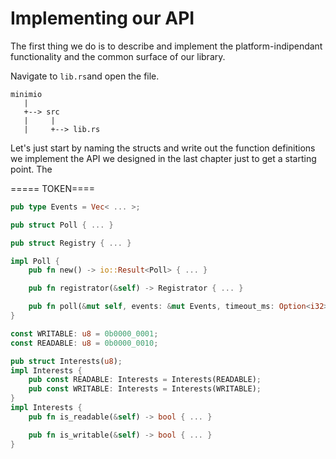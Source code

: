 # Implementing our API

The first thing we do is to describe and implement the platform-indipendant functionality and the common surface of our library. 

Navigate to `lib.rs`and open the file.

```text
minimio
   |
   +--> src
   |     |
   |     +--> lib.rs

```

Let's just start by naming the structs and write out the function definitions we implement the API we designed in the last chapter just to get a starting point. The 

===== TOKEN====

```rust
pub type Events = Vec< ... >;

pub struct Poll { ... }

pub struct Registry { ... }

impl Poll {
    pub fn new() -> io::Result<Poll> { ... }

    pub fn registrator(&self) -> Registrator { ... }

    pub fn poll(&mut self, events: &mut Events, timeout_ms: Option<i32>) -> io::Result<usize> { ... }
}

const WRITABLE: u8 = 0b0000_0001;
const READABLE: u8 = 0b0000_0010;

pub struct Interests(u8);
impl Interests {
    pub const READABLE: Interests = Interests(READABLE);
    pub const WRITABLE: Interests = Interests(WRITABLE);
}
impl Interests {
    pub fn is_readable(&self) -> bool { ... }

    pub fn is_writable(&self) -> bool { ... }
}

```

